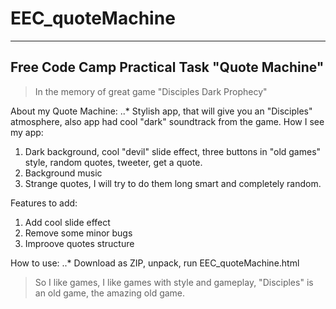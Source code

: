 # EEC_quoteMachine
***
## Free Code Camp Practical Task "Quote Machine"


> In the memory of great game "Disciples Dark Prophecy"

About my Quote Machine:
..* Stylish app, that will give you an "Disciples" atmosphere, also app had cool "dark" soundtrack from the game.
How I see my app:
1. Dark background, cool "devil" slide effect, three buttons in "old games" style, random quotes, tweeter, get a quote.
2. Background music
3. Strange quotes, I will try to do them long smart and completely random.

Features to add:
1. Add cool slide effect
2. Remove some minor bugs
3. Improove quotes structure

How to use:
..* Download as ZIP, unpack, run EEC_quoteMachine.html

> So I like games, I like games with style and gameplay, "Disciples" is an old game, the amazing old game.

